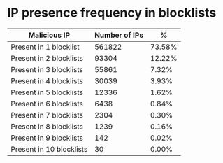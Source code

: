 # IP presence frequency in blocklists
| Malicious IP | Number of IPs | % |
|----|----|----|
| Present in 1 blocklist | 561822 | 73.58% |
| Present in 2 blocklists | 93304 | 12.22% |
| Present in 3 blocklists | 55861 | 7.32% |
| Present in 4 blocklists | 30039 | 3.93% |
| Present in 5 blocklists | 12336 | 1.62% |
| Present in 6 blocklists | 6438 | 0.84% |
| Present in 7 blocklists | 2304 | 0.30% |
| Present in 8 blocklists | 1239 | 0.16% |
| Present in 9 blocklists | 142 | 0.02% |
| Present in 10 blocklists | 30 | 0.00% |

